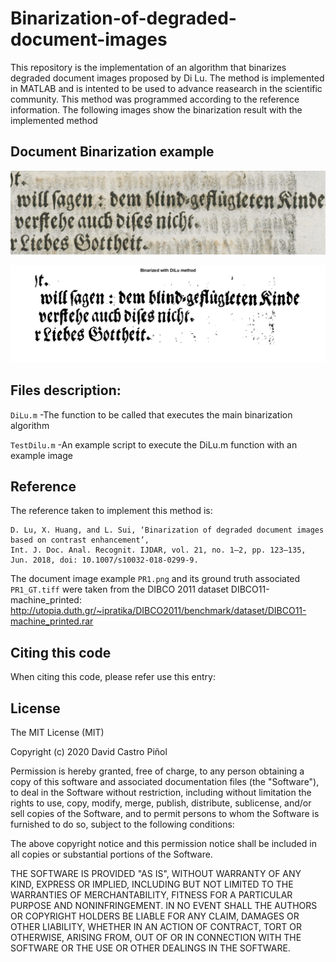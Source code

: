 # Binarization-of-degraded-document-images

This repository is the implementation of an algorithm that binarizes degraded document images proposed by Di Lu. The method is implemented in MATLAB and is intented to be used to advance reasearch in the scientific community. This method was programmed according to the reference information. The following images show the binarization result with the implemented method 

## Document Binarization example

![Document Image](https://github.com/Dacapi91/Binarization-of-degraded-document-images/blob/master/PR1.png)

![Document Binarized](https://github.com/Dacapi91/Binarization-of-degraded-document-images/blob/master/PR1-binarized-output.png)

## Files description:

```DiLu.m```
  -The function to be called that executes the main binarization algorithm
  
```TestDilu.m```
  -An example script to execute the DiLu.m function with an example image
  
## Reference
The reference taken to implement this method is:

```
D. Lu, X. Huang, and L. Sui, ‘Binarization of degraded document images based on contrast enhancement’, 
Int. J. Doc. Anal. Recognit. IJDAR, vol. 21, no. 1–2, pp. 123–135, Jun. 2018, doi: 10.1007/s10032-018-0299-9.
```
The document image example ```PR1.png``` and its ground truth associated ```PR1_GT.tiff``` were taken from the DIBCO 2011 dataset DIBCO11-machine_printed: 
http://utopia.duth.gr/~ipratika/DIBCO2011/benchmark/dataset/DIBCO11-machine_printed.rar


## Citing this code

When citing this code, please refer use this entry:

## License

The MIT License (MIT)

Copyright (c) 2020 David Castro Piñol

Permission is hereby granted, free of charge, to any person obtaining a copy of this software and associated documentation files (the "Software"), to deal in the Software without restriction, including without limitation the rights to use, copy, modify, merge, publish, distribute, sublicense, and/or sell copies of the Software, and to permit persons to whom the Software is furnished to do so, subject to the following conditions:

The above copyright notice and this permission notice shall be included in all copies or substantial portions of the Software.

THE SOFTWARE IS PROVIDED "AS IS", WITHOUT WARRANTY OF ANY KIND, EXPRESS OR IMPLIED, INCLUDING BUT NOT LIMITED TO THE WARRANTIES OF MERCHANTABILITY, FITNESS FOR A PARTICULAR PURPOSE AND NONINFRINGEMENT. IN NO EVENT SHALL THE AUTHORS OR COPYRIGHT HOLDERS BE LIABLE FOR ANY CLAIM, DAMAGES OR OTHER LIABILITY, WHETHER IN AN ACTION OF CONTRACT, TORT OR OTHERWISE, ARISING FROM, OUT OF OR IN CONNECTION WITH THE SOFTWARE OR THE USE OR OTHER DEALINGS IN THE SOFTWARE.



